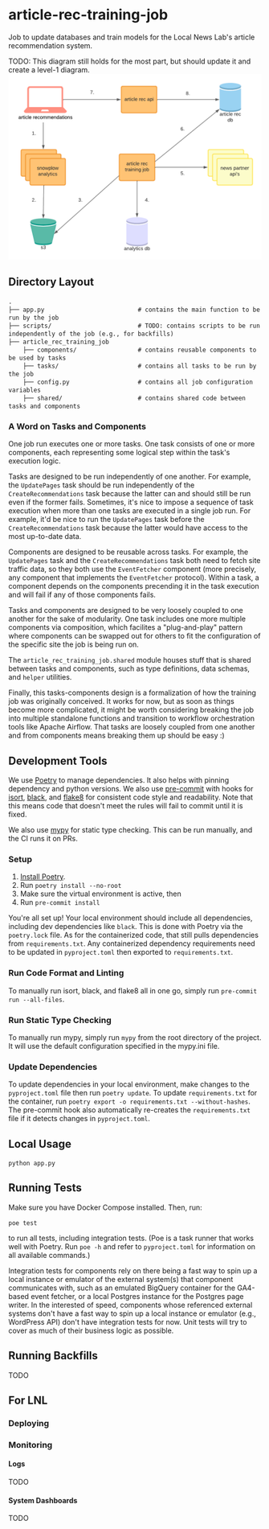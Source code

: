 # article-rec-training-job

Job to update databases and train models for the Local News Lab's article recommendation system.

TODO: This diagram still holds for the most part, but should update it and create a level-1 diagram.
![architecture diagram](arch-diagram.png)

## Directory Layout

```
.
├── app.py                          # contains the main function to be run by the job
├── scripts/                        # TODO: contains scripts to be run independently of the job (e.g., for backfills)
├── article_rec_training_job
    ├── components/                 # contains reusable components to be used by tasks
    ├── tasks/                      # contains all tasks to be run by the job
    ├── config.py                   # contains all job configuration variables
    ├── shared/                     # contains shared code between tasks and components
```

### A Word on Tasks and Components

One job run executes one or more tasks. One task consists of one or more components, each representing some logical step within the task's execution logic.

Tasks are designed to be run independently of one another. For example, the `UpdatePages` task should be run independently of the `CreateRecommendations` task because the latter can and should still be run even if the former fails. Sometimes, it's nice to impose a sequence of task execution when more than one tasks are executed in a single job run. For example, it'd be nice to run the `UpdatePages` task before the `CreateRecommendations` task because the latter would have access to the most up-to-date data.

Components are designed to be reusable across tasks. For example, the `UpdatePages` task and the `CreateRecommendations` task both need to fetch site traffic data, so they both use the `EventFetcher` component (more precisely, any component that implements the `EventFetcher` protocol). Within a task, a component depends on the components precending it in the task execution and will fail if any of those components fails.

Tasks and components are designed to be very loosely coupled to one another for the sake of modularity. One task includes one more multiple components via composition, which facilites a "plug-and-play" pattern where components can be swapped out for others to fit the configuration of the specific site the job is being run on.

The `article_rec_training_job.shared` module houses stuff that is shared between tasks and components, such as type definitions, data schemas, and `helper` utilities.

Finally, this tasks-components design is a formalization of how the training job was originally conceived. It works for now, but as soon as things become more complicated, it might be worth considering breaking the job into multiple standalone functions and transition to workflow orchestration tools like Apache Airflow. That tasks are loosely coupled from one another and from components means breaking them up should be easy :)

## Development Tools

We use [Poetry](https://python-poetry.org/) to manage dependencies. It also helps with pinning dependency and python
versions. We also use [pre-commit](https://pre-commit.com/) with hooks for [isort](https://pycqa.github.io/isort/),
[black](https://github.com/psf/black), and [flake8](https://flake8.pycqa.org/en/latest/) for consistent code style and
readability. Note that this means code that doesn't meet the rules will fail to commit until it is fixed.

We also use [mypy](https://mypy.readthedocs.io/en/stable/index.html) for static type checking. This can be run manually,
and the CI runs it on PRs.

### Setup

1. [Install Poetry](https://python-poetry.org/docs/#installation).
2. Run `poetry install --no-root`
3. Make sure the virtual environment is active, then
4. Run `pre-commit install`

You're all set up! Your local environment should include all dependencies, including dev dependencies like `black`.
This is done with Poetry via the `poetry.lock` file. As for the containerized code, that still pulls dependencies from
`requirements.txt`. Any containerized dependency requirements need to be updated in `pyproject.toml` then exported to
`requirements.txt`.

### Run Code Format and Linting

To manually run isort, black, and flake8 all in one go, simply run `pre-commit run --all-files`.

### Run Static Type Checking

To manually run mypy, simply run `mypy` from the root directory of the project. It will use the default configuration
specified in the mypy.ini file.

### Update Dependencies

To update dependencies in your local environment, make changes to the `pyproject.toml` file then run `poetry update`.
To update `requirements.txt` for the container, run `poetry export -o requirements.txt --without-hashes`. The pre-commit
hook also automatically re-creates the `requirements.txt` file if it detects changes in `pyproject.toml`.

## Local Usage

```
python app.py
```

## Running Tests

Make sure you have Docker Compose installed. Then, run:

```
poe test
```

to run all tests, including integration tests. (Poe is a task runner that works well with Poetry. Run `poe -h` and refer to `pyproject.toml` for information on all available commands.)

Integration tests for components rely on there being a fast way to spin up a local instance or emulator of the external system(s) that component communicates with, such as an emulated BigQuery container for the GA4-based event fetcher, or a local Postgres instance for the Postgres page writer. In the interested of speed, components whose referenced external systems don't have a fast way to spin up a local instance or emulator (e.g., WordPress API) don't have integration tests for now. Unit tests will try to cover as much of their business logic as possible.

## Running Backfills

TODO

## For LNL

### Deploying

### Monitoring

#### Logs

TODO

#### System Dashboards

TODO
